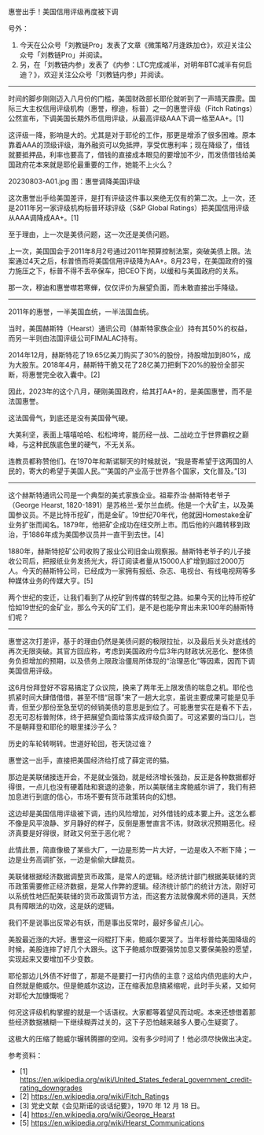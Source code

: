 
惠誉出手！美国信用评级再度被下调

号外：
1. 今天在公众号「刘教链Pro」发表了文章《微策略7月逢跌加仓》，欢迎关注公众号「刘教链Pro」并阅读。
2. 另，在「刘教链内参」发表了《内参：LTC完成减半，对明年BTC减半有何启迪？》，欢迎关注公众号「刘教链内参」并阅读。

* * *

时间的脚步刚刚迈入八月份的门槛，美国财政部长耶伦就听到了一声晴天霹雳。国际三大主权信用评级机构（惠誉，穆迪，标普）之一的惠誉评级（Fitch Ratings）公然宣布，下调美国长期外币信用评级，从最高评级AAA下调一格至AA+。[1]

这评级一降，影响是大的。尤其是对于耶伦的工作，那更是增添了很多困难。原本靠着AAA的顶级评级，海外融资可以免抵押，享受优惠利率；现在降级了，借钱就要抵押品，利率也要高了，借钱的直接成本眼见的要增加不少，而发债借钱给美国政府花本来就是耶伦最重要的工作，她能不上火么？

20230803-A01.jpg
图：惠誉调降美国评级

这次惠誉出手给美国差评，是打有评级这件事以来绝无仅有的第二次。上一次，还是2011年另一家评级机构标普环球评级（S&P Global Ratings）把美国信用评级从AAA调降成AA+。[1]

至于理由，上一次是美债问题，这一次还是美债问题。

上一次，美国国会于2011年8月2号通过2011年预算控制法案，突破美债上限。法案通过4天之后，标普愤而将美国信用评级降为AA+。8月23号，在美国政府的强力施压之下，标普不得不丢卒保车，把CEO下岗，以缓和与美国政府的关系。

那一次，穆迪和惠誉噤若寒蝉，仅仅评价为展望负面，而未敢直接出手降级。

* * *

2011年的惠誉，一半美国血统，一半法国血统。

当时，美国赫斯特（Hearst）通讯公司（赫斯特家族企业）持有其50%的权益，而另一半则由法国评级公司FIMALAC持有。

2014年12月，赫斯特花了19.65亿美刀购买了30%的股份，持股增加到80%，成为大股东。2018年4月，赫斯特干脆又花了28亿美刀把剩下20%的股份全部买断，将惠誉完全收入囊中。[2]

因此，2023年的这个八月，硬刚美国政府，给其打AA+的，是美国惠誉，而不是法国惠誉。

这法国骨气，到底还是没有美国骨气硬。

大美利坚，表面上嘻嘻哈哈、松松垮垮，能历经一战、二战屹立于世界霸权之巅峰，与这种民族底色里的硬气，不无关系。

连教员都称赞他们。在1970年和斯诺聊天的时候就说，“我是寄希望于这两国的人民的，寄大的希望于美国人民。”“美国的产业高于世界各个国家，文化普及。”[3]

* * *

这个赫斯特通讯公司是一个典型的美式家族企业。祖辈乔治·赫斯特老爷子（George Hearst, 1820-1891）是苏格兰-爱尔兰血统。他是一个大矿主，以及美国参议员。不是比特币挖矿，而是金矿。19世纪70年代，他就因Homestake金矿业务扩张而闻名。1879年，他把矿企成功在纽交所上市。而后他的兴趣转移到政治，于1886年成为美国参议员并一直干到去世。[4]

1880年，赫斯特挖矿公司收购了报业公司旧金山观察报。赫斯特老爷子的儿子接收公司后，把报纸业务发扬光大，将订阅读者量从15000人扩增到超过2000万人。今天的赫斯特公司，已经成为一家拥有报纸、杂志、电视台、有线电视网等多种媒体业务的传媒大亨。[5]

两个世纪的变迁，让我们看到了从挖矿到传媒的转型之路。如果今天的比特币挖矿恰如19世纪的金矿业，那么今天的矿工们，是不是也能孕育出未来100年的赫斯特们呢？

* * *

惠誉这次打差评，基于的理由仍然是美债问题的极限拉扯，以及最后关头对底线的再次无限突破。其官方回应称，考虑到美国政府今后3年内财政状况恶化、整体债务负担增加的预期，以及债务上限政治僵局所体现的“治理恶化”等因素，因而下调美国信用评级。

这6月份拜登好不容易搞定了众议院，换来了两年无上限发债的喘息之机。耶伦也抓紧时间大肆借借借，甚至不惜“屈尊”来了一趟大北京，虽说主要成果可能是见手青，但至少那份至急至切的倾销美债的意思是到位了。可能惠誉实在是看不下去，忍无可忍标普附体，终于把展望负面给落实成评级负面了。可这紧要的当口儿，岂不是朝拜登和耶伦的眼里揉沙子么？

历史的车轮转啊转。世道好轮回，苍天饶过谁？

惠誉这一出手，直接把美国经济给打成了薛定谔的猫。

那边是美联储接连开会，不是就业强劲，就是经济增长强劲，反正是各种数据都好得很，一点儿也没有硬着陆和衰退的迹象，所以美联储主席鲍威尔讲了，我们有把加息进行到底的信心，市场不要有货币政策转向的幻想。

这边却是美国信用评级被下调，违约风险增加，对外借钱的成本要上升。这怎么都不像是风平浪静、岁月静好的样子，反倒是惠誉直言不讳，财政状况预期恶化。经济真要是好得很，财政又何至于恶化呢？

此情此景，简直像极了某些大厂，一边是形势一片大好，一边是收入不断下降；一边是业务高调扩张，一边是偷偷大肆裁员。

美联储根据经济数据调整货币政策，是常人的逻辑。经济统计部门根据美联储的货币政策需要修正经济数据，是常人作弊的逻辑。经济统计部门的统计方法，刚好可以系统性地匹配美联储的货币政策调节方法，而这套方法就像魔术师的道具，天然具有障眼法的功效，这是妖的逻辑。

我们不是说事出反常必有妖，而是事出反常时，最好多留点儿心。

美股最近涨的大好。惠誉这一闷棍打下来，鲍威尔要哭了。当年标普给美国降级的时候，美股连摔了好几个大跟头。这下子鲍威尔既要强势加息又要保美股的愿望，实现起来又要增加不少变数。

耶伦那边儿外债不好借了，那是不是要打一打内债的主意？这给内债兜底的大户，自然就是鲍威尔。但是鲍威尔这边，正在缩表加息搞紧缩呢，此时手头紧，又如何对耶伦大加慷慨呢？

何况这评级机构掌握的就是一个话语权。大家都等着望风而动呢。本来还想借着那些经济数据裱糊一下继续糊弄过关的，这下子恐怕越来越多人要心生疑窦了。

这极大的压缩了鲍威尔辗转腾挪的空间。没有多少时间了！他必须尽快做出决定。


参考资料：
- [1] https://en.wikipedia.org/wiki/United_States_federal_government_credit-rating_downgrades
- [2] https://en.wikipedia.org/wiki/Fitch_Ratings
- [3] 党史文献《会见斯诺的谈话纪要》，1970 年 12 月 18 日。
- [4] https://en.wikipedia.org/wiki/George_Hearst
- [5] https://en.wikipedia.org/wiki/Hearst_Communications


